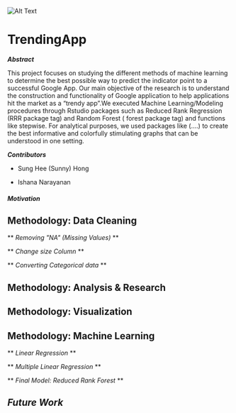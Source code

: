 


![Alt Text](https://thumbs.gfycat.com/UntimelyFrankFattaileddunnart-small.gif)
# TrendingApp #



_**Abstract**_

This project focuses on studying the different methods of machine learning to determine the best possible way to predict the indicator point to a successful Google App. Our main objective of the research is to understand the construction and functionality of Google application to help applications hit the market as a “trendy app”.We executed Machine Learning/Modeling procedures through Rstudio packages such as Reduced Rank Regression (RRR package tag) and Random Forest ( forest package tag) and functions like stepwise. For analytical purposes, we used packages like (....) to create the best informative and colorfully stimulating graphs that can be understood in one setting. 


***Contributors***

*  Sung Hee (Sunny) Hong
 
* Ishana Narayanan


##### *Motivation* #####


## Methodology: Data Cleaning ##

** *Removing "NA" (Missing Values)* **

** *Change size Column* **

** *Converting Categorical data* **



## Methodology: Analysis & Research ##


## Methodology: Visualization ##

## Methodology: Machine Learning ##

** *Linear Regression* **

** *Multiple Linear Regression* **

** *Final Model: Reduced Rank Forest* **


## *Future Work* ##

